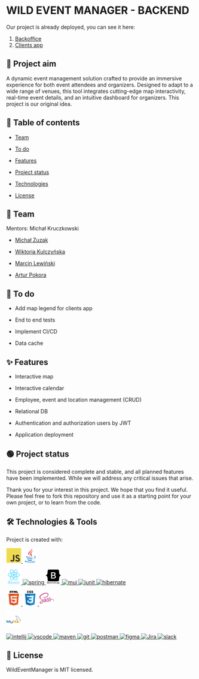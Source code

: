 # WILD EVENT MANAGER - BACKEND

 Our project is already deployed, you can see it here: 
 

 1. [Backoffice](http://wildeventmanager.com/)
 2. [Clients app](http://wildevent.com.pl/)

  

## 🌟 Project aim

  

A dynamic event management solution crafted to provide an immersive experience for both event attendees and organizers. Designed to adapt to a wide range of venues, this tool integrates cutting-edge map interactivity, real-time event details, and an intuitive dashboard for organizers. This project is our original idea.

  

## 📖 Table of contents

- [Team](#-team)

- [To do](#-to-do)

- [Features](#-features)

- [Project status](#-project-status)

- [Technologies](#%EF%B8%8F-technologies--tools)

- [License](#-license)

## 👥 Team

  

Mentors: Michał Kruczkowski

  

- [Michał Zuzak](https://github.com/michalz18)

- [Wiktoria Kulczyńska](https://github.com/wiktoria75)

- [Marcin Lewiński](https://github.com/marcinlewinski)

- [Artur Pokora](https://github.com/ArtIPok)

  

## 📝 To do

  

- Add map legend for clients app

- End to end tests

- Implement CI/CD

- Data cache

  

## ✨ Features

  

- Interactive map

- Interactive calendar

- Employee, event and location management (CRUD)

- Relational DB

- Authentication and authorization users by JWT

- Application deployment

  
  

## 🟢 Project status

  

This project is considered complete and stable, and all planned features have been implemented. While we will address any critical issues that arise.

  

Thank you for your interest in this project. We hope that you find it useful. Please feel free to fork this repository and use it as a starting point for your own project, or to learn from the code.

  

## 🛠️ Technologies & Tools

  

Project is created with:

<a  href="https://developer.mozilla.org/en-US/docs/Web/JavaScript"  target="_blank"  rel="noreferrer">  <img  src="https://raw.githubusercontent.com/devicons/devicon/master/icons/javascript/javascript-original.svg"  alt="javascript"  width="40"  height="40"/>  </a>  <a  href="https://www.java.com/"  target="_blank"  rel="noreferrer">  <img  src="https://raw.githubusercontent.com/devicons/devicon/master/icons/java/java-original.svg"  alt="java"  width="40"  height="40"/>  </a> 


<a  href="https://reactjs.org/"  target="_blank"  rel="noreferrer">  <img  src="https://raw.githubusercontent.com/devicons/devicon/master/icons/react/react-original-wordmark.svg"  alt="react"  width="40"  height="40"/>  </a> <a  href="https://spring.io/"  target="_blank"  rel="noreferrer">  <img  src="https://www.vectorlogo.zone/logos/springio/springio-icon.svg"  alt="spring"  width="40"  height="40"/>  </a> <a  href="https://getbootstrap.com/"  target="_blank"  rel="noreferrer">  <img  src="https://raw.githubusercontent.com/devicons/devicon/master/icons/bootstrap/bootstrap-plain-wordmark.svg"  alt="bootstrap"  width="40"  height="40"/>  </a> <a href="https://mui.com/" target="_blank" rel="noreferrer">  <img src="https://mui.com/static/logo.svg" alt="mui" width="40" height="40"/>  </a><a  href="https://junit.org/"  target="_blank"  rel="noreferrer">  <img  src="https://user-images.githubusercontent.com/25181517/117533873-484d4480-afef-11eb-9fad-67c8605e3592.png"  alt="junit"  width="40"  height="40"/>  </a><a href="https://hibernate.org/" target="_blank" rel="noreferrer">  <img src="https://camo.githubusercontent.com/3ea77eb9427a697d466903daa2c896a403b87e700854e7913a2c5a4e1cd43c9d/68747470733a2f2f68696265726e6174652e6f72672f696d616765732f68696265726e6174655f69636f6e5f7768697465626b672e737667" alt="hibernate" width="40" height="40"/>
</a>



<a href="https://www.w3.org/html/" target="_blank" rel="noreferrer"> <img src="https://raw.githubusercontent.com/devicons/devicon/master/icons/html5/html5-original-wordmark.svg" alt="html5" width="40" height="40"/> </a><a href="https://www.w3schools.com/css/" target="_blank" rel="noreferrer"> <img src="https://raw.githubusercontent.com/devicons/devicon/master/icons/css3/css3-original-wordmark.svg" alt="css3" width="40" height="40"/> </a> <a  href="https://sass-lang.com/"  target="_blank"  rel="noreferrer">  <img  src="https://raw.githubusercontent.com/devicons/devicon/master/icons/sass/sass-original.svg"  alt="sass"  width="40"  height="40"/>  </a>

<a  href="https://www.mysql.com/"  target="_blank"  rel="noreferrer">  <img  src="https://raw.githubusercontent.com/devicons/devicon/master/icons/mysql/mysql-original-wordmark.svg"  alt="mysql"  width="40"  height="40"/>  </a>

<a href="https://www.jetbrains.com/idea/" target="_blank" rel="noreferrer">
  <img src="https://user-images.githubusercontent.com/106514210/249443483-11186d9a-8e05-4639-bce9-409ff13f2b78.png" alt="intellij" width="40" height="40"/>
</a><a href="https://code.visualstudio.com/" target="_blank" rel="noreferrer">
  <img src="https://cdn.worldvectorlogo.com/logos/visual-studio-code-1.svg" alt="vscode" width="40" height="40"/>
</a>
<a href="https://maven.apache.org/" target="_blank" rel="noreferrer">  <img src="https://user-images.githubusercontent.com/106514210/249441977-4208f75d-3be8-463a-aac8-40ceb9410fbd.png" alt="maven" width="40" height="40"/>  </a><a href="https://git-scm.com/" target="_blank" rel="noreferrer"> <img src="https://www.vectorlogo.zone/logos/git-scm/git-scm-icon.svg" alt="git" width="40" height="40"/> </a><a  href="https://postman.com/"  target="_blank"  rel="noreferrer">  <img  src="https://www.vectorlogo.zone/logos/getpostman/getpostman-icon.svg"  alt="postman"  width="40"  height="40"/>  </a><a  href="https://www.figma.com/"  target="_blank"  rel="noreferrer">  <img  src="https://www.vectorlogo.zone/logos/figma/figma-icon.svg"  alt="figma"  width="40"  height="40"/>  </a><a  href="https://www.atlassian.com/software/jira"  target="_blank"  rel="noreferrer">  <img  src="https://user-images.githubusercontent.com/106514210/249443274-6bef2a78-4833-4cf7-af1a-308f97df4940.png"  alt="Jira"  width="40"  height="40"/>  </a><a href="https://slack.com/" target="_blank" rel="noreferrer">  <img src="https://cdn.worldvectorlogo.com/logos/slack-new-logo.svg" alt="slack" width="40" height="40"/>  </a>

## 📜 License
WildEventManager is MIT licensed.
